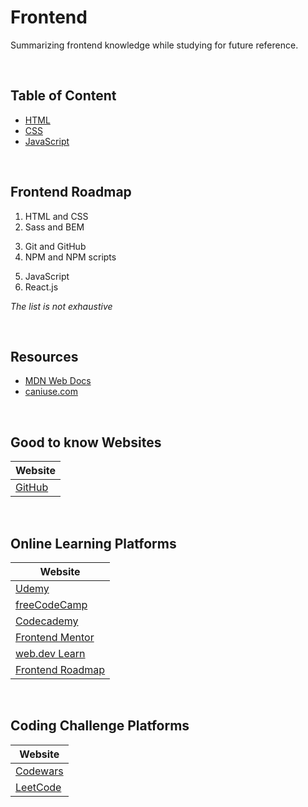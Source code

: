 # **Frontend**

Summarizing frontend knowledge while studying for future reference.

<br>

## Table of Content

- [HTML](./html/README.md)
- [CSS](./css/README.md)
- [JavaScript](./js/README.md)

<br>

## Frontend Roadmap

1. HTML and CSS
2. Sass and BEM

<div></div>

3. Git and GitHub
4. NPM and NPM scripts

<div></div>

5. JavaScript
6. React.js

<div></div>

_The list is not exhaustive_

<div></div>

<br>

## Resources

- [MDN Web Docs](https://developer.mozilla.org/en-US/)
- [caniuse.com](https://caniuse.com/)

<br>

## Good to know Websites

| Website                       |
| ----------------------------- |
| [GitHub](https://github.com/) |

<br>

## Online Learning Platforms

| Website                                               |
| ----------------------------------------------------- |
| [Udemy](https://www.udemy.com/)                       |
| [freeCodeCamp](https://www.freecodecamp.org/)         |
| [Codecademy](https://www.codecademy.com/)             |
| [Frontend Mentor](https://www.frontendmentor.io/home) |
| [web.dev Learn](https://web.dev/learn/)               |
| [Frontend Roadmap](https://roadmap.sh/frontend)       |

<br>

## Coding Challenge Platforms

| Website                               |
| ------------------------------------- |
| [Codewars](https://www.codewars.com/) |
| [LeetCode](https://leetcode.com/)     |

<br>
